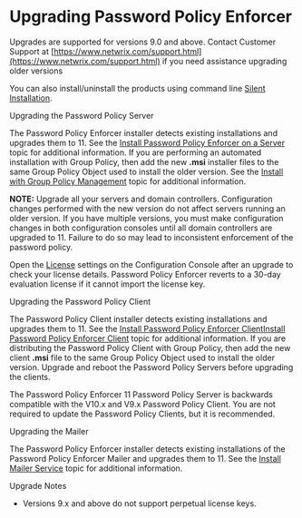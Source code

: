 # Upgrading Password Policy Enforcer

Upgrades are supported for versions 9.0 and above. Contact Customer Support at
[https://www.netwrix.com/support.html](https://www.netwrix.com/support.html) if you need assistance
upgrading older versions

You can also install/uninstall the products using command line
[Silent Installation](/docs/passwordpolicyenforcer/11.0/passwordpolicyenforcer/administration/command_line_interface.md#silent-installation).

Upgrading the Password Policy Server

The Password Policy Enforcer installer detects existing installations and upgrades them to 11. See
the [Install Password Policy Enforcer on a Server](/docs/passwordpolicyenforcer/11.0/passwordpolicyenforcer/install/installationserver.md) topic for additional
information. If you are performing an automated installation with Group Policy, then add the new
**.msi** installer files to the same Group Policy Object used to install the older version. See the
[Install with Group Policy Management](/docs/passwordpolicyenforcer/11.0/passwordpolicyenforcer/install/installationgpm.md) topic for additional information.

**NOTE:** Upgrade all your servers and domain controllers. Configuration changes performed with the
new version do not affect servers running an older version. If you have multiple versions, you must
make configuration changes in both configuration consoles until all domain controllers are upgraded
to 11. Failure to do so may lead to inconsistent enforcement of the password policy.

Open the [License](/docs/passwordpolicyenforcer/11.0/passwordpolicyenforcer/administration/configconsole.md#license) settings on the Configuration Console
after an upgrade to check your license details. Password Policy Enforcer reverts to a 30-day
evaluation license if it cannot import the license key.

Upgrading the Password Policy Client

The Password Policy Client installer detects existing installations and upgrades them to 11. See the
[Install Password Policy Enforcer Client](/docs/passwordpolicyenforcer/11.0/passwordpolicyenforcer/install/installationclient.md)[Install Password Policy Enforcer Client](/docs/passwordpolicyenforcer/11.0/passwordpolicyenforcer/install/installationclient.md)
topic for additional information. If you are distributing the Password Policy Client with Group
Policy, then add the new client **.msi** file to the same Group Policy Object used to install the
older version. Upgrade and reboot the Password Policy Servers before upgrading the clients.

The Password Policy Enforcer 11 Password Policy Server is backwards compatible with the V10.x and
V9.x Password Policy Client. You are not required to update the Password Policy Clients, but it is
recommended.

Upgrading the Mailer

The Password Policy Enforcer installer detects existing installations of the Password Policy
Enforcer Mailer and upgrades them to 11. See the [Install Mailer Service](/docs/passwordpolicyenforcer/11.0/passwordpolicyenforcer/install/installationmailer.md)
topic for additional information.

Upgrade Notes

- Versions 9.x and above do not support perpetual license keys.
